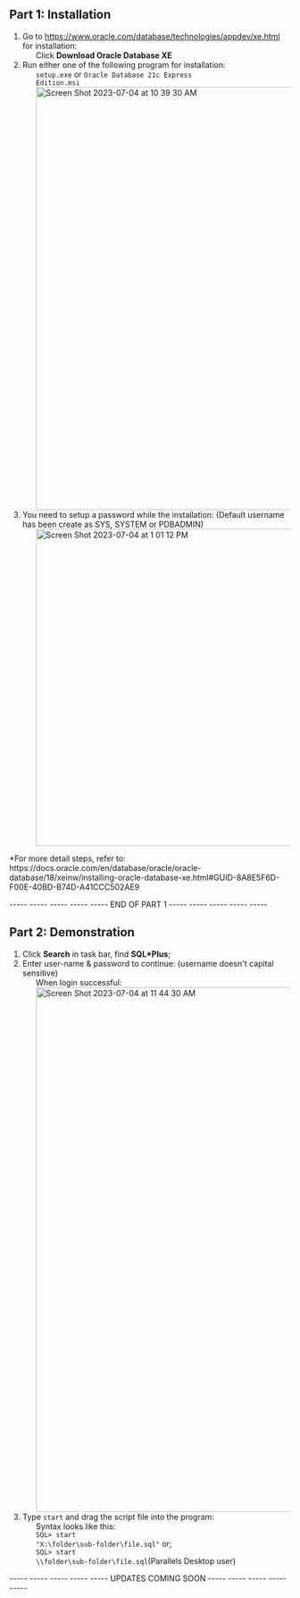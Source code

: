 ## Part 1: Installation
1. Go to https://www.oracle.com/database/technologies/appdev/xe.html for installation:
		<ul>Click <b>Download Oracle Database XE</b></ul>
2. Run either one of the following program for installation:
		<ul><code>setup.exe</code> or <code>Oracle Database 21c Express Edition.msi</code></ul>
		<ul><img width="757" alt="Screen Shot 2023-07-04 at 10 39 30 AM" src="https://github.com/kevinw1222/Oracle_SQL/assets/119633334/c19c221f-ff18-4d7c-af16-169a7fbb922e"></ul>
3. You need to setup a password while the installation: (Default username has been create as SYS, SYSTEM or PDBADMIN)
   	<ul><img width="567" alt="Screen Shot 2023-07-04 at 1 01 12 PM" src="https://github.com/kevinw1222/Oracle_SQL/assets/119633334/f1f0f76b-f11d-436e-9568-cfe3e572fda5"></ul>
<p>*For more detail steps, refer to: https://docs.oracle.com/en/database/oracle/oracle-database/18/xeinw/installing-oracle-database-xe.html#GUID-8A8E5F6D-F00E-40BD-B74D-A41CCC502AE9</p>
<div>----- ----- ----- ----- ----- END OF PART 1 ----- ----- ----- ----- ----- </div>

## Part 2: Demonstration
1. Click <b>Search</b> in task bar, find <b>SQL*Plus</b>;
2. Enter user-name & password to continue: (username doesn't capital sensitive)
		<ul>When login successful:</ul>
		<ul><img width="939" alt="Screen Shot 2023-07-04 at 11 44 30 AM" src="https://github.com/kevinw1222/Oracle_SQL/assets/119633334/82dad5ae-5687-4357-b067-3c86cace42e2"></ul>
3. Type <code>start</code> and drag the script file into the program:
		<ul>Syntax looks like this:</ul>
		<ul><code>SQL> start "X:\folder\sub-folder\file.sql"</code> or;</ul>
 		<ul><code>SQL> start \\\folder\sub-folder\file.sql</code>(Parallels Desktop user)</ul>
<div>----- ----- ----- ----- ----- UPDATES COMING SOON ----- ----- ----- ----- ----- </div>

